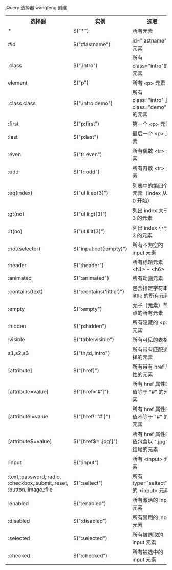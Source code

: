 jQuery 选择器   wangfeng 创建
<table>
		<tr>
			<th>选择器</th>
			<th>实例</th>
			<th>选取</th>
		</tr>
		<tr>
			<td>*</td>
			<td>$("*")</td>
			<td>所有元素</td>
		</tr>
		<tr>
			<td>#id</td>
			<td>$("#lastname")</td>
			<td>id="lastname"的元素</td>
		</tr>
		<tr>
			<td>.class</td>
			<td>$(".intro")</td>
			<td>所有class="intro"的元素</td>
		</tr>
		<tr>
			<td>element</td>
			<td>$("p")</td>
			<td>所有 &lt;p&gt; 元素</td>
		</tr>
		<tr>
			<td>.class.class</td>
			<td>$(".intro.demo")</td>
			<td>所有 class="intro" 且 class="demo" 的元素</td>
		</tr>
		<tr>
			<td>:first</td>
			<td>$("p:first")</td>
			<td>第一个 &lt;p&gt; 元素</td>
		</tr>
		<tr>
			<td>:last</td>
			<td>$("p:last")</td>
			<td>最后一个 &lt;p&gt; 元素</td>
		</tr>
		<tr>
			<td>:even</td>
			<td>$("tr:even")</td>
			<td>所有偶数 &lt;tr&gt; 元素</td>
		</tr>
		<tr>
			<td>:odd</td>
			<td>$("tr:odd")</td>
			<td>所有奇数 &lt;tr&gt; 元素</td>
		</tr>
		<tr>
			<td>:eq(index)</td>
			<td>$("ul li:eq(3)")</td>
			<td>列表中的第四个元素（index 从 0 开始）</td>
		</tr>
		<tr>
			<td>:gt(no)</td>
			<td>$("ul li:gt(3)")</td>
			<td>列出 index 大于 3 的元素</td>
		</tr>
		<tr>
			<td>:lt(no)</td>
			<td>$("ul li:lt(3)")</td>
			<td>列出 index 小于 3 的元素</td>
		</tr>
		<tr>
			<td>:not(selector)</td>
			<td>$("input:not(:empty)")</td>
			<td>所有不为空的 input 元素</td>
		</tr>
		<tr>
			<td>:header</td>
			<td>$(":header")</td>
			<td>所有标题元素 &lt;h1&gt; - &lt;h6&gt;</td>
		</tr>
		<tr>
			<td>:animated</td>
			<td>$(":animated")</td>
			<td>所有动画元素</td>
		</tr>
		<tr>
			<td>:contains(text)</td>
			<td>$(":contains('little')")</td>
			<td>包含指定字符串 little 的所有元素</td>
		</tr>
		<tr>
			<td>:empty</td>
			<td>$(":empty")</td>
			<td>无子（元素）节点的所有元素</td>
		</tr>
		<tr>
			<td>:hidden</td>
			<td>$("p:hidden")</td>
			<td>所有隐藏的 &lt;p&gt; 元素</td>
		</tr>
		<tr>
			<td>:visible</td>
			<td>$("table:visible")</td>
			<td>所有可见的表格</td>
		</tr>
		<tr>
			<td>s1,s2,s3</td>
			<td>$("th,td,.intro")</td>
			<td>所有带有匹配选择的元素</td>
		</tr>
		<tr>
			<td>[attribute]</td>
			<td>$("[href]")</td>
			<td>所有带有 href 属性的元素</td>
		</tr>
		<tr>
			<td>[attribute=value]</td>
			<td>$("[href='#']")</td>
			<td>所有 href 属性的值等于 "#" 的元素</td>
		</tr>
		<tr>
			<td>[attribute!=value</td>
			<td>$("[href!='#']")</td>
			<td>所有 href 属性的值不等于 "#" 的元素</td>
		</tr>
		<tr>
			<td>[attribute$=value]</td>
			<td>$("[href$='.jpg']")</td>
			<td>所有 href 属性的值包含以 ".jpg" 结尾的元素</td>
		</tr>
		<tr>
			<td>:input</td>
			<td>$(":input")</td>
			<td>所有 &lt;input&gt; 元素</td>
		</tr>
		<tr>
			<td>:text,:password,:radio,<br/>:checkbox,:submit,:reset,<br/>:button,:image,:file</td>
			<td>$(":seltect")</td>
			<td>所有 type="seltect" 的 &lt;input&gt; 元素</td>
		</tr>
		<tr>
			<td>:enabled</td>
			<td>$(":enabled")</td>
			<td>所有激活的 input 元素</td>
		</tr>
		<tr>
			<td>:disabled</td>
			<td>$(":disabled")</td>
			<td>所有禁用的 input 元素</td>
		</tr>
		<tr>
			<td>:selected</td>
			<td>$(":selected")</td>
			<td>所有被选取的 input 元素</td>
		</tr>
		<tr>
			<td>:checked</td>
			<td>$(":checked")</td>
			<td>所有被选中的 input 元素</td>
		</tr>
	</table>
